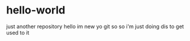 # hello-world
just another repository
hello im new yo git so
so i'm just doing dis to get used to it
